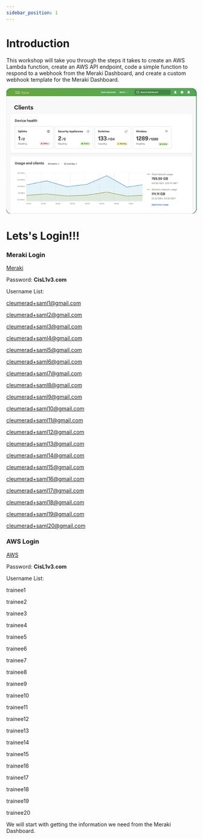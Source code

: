 ```yaml
---
sidebar_position: 1
---
```


# Introduction

This workshop will take you through the steps it takes to create an AWS Lambda function, create an AWS API endpoint, code a simple function to respond to a webhook from the Meraki Dashboard, and create a custom webhook template for the Meraki Dashboard.

![meraki dashboard](../static/img/dashboard.png)

# Lets's Login!!!

### Meraki Login

[Meraki](https://dev-192338.okta.com/home/ciscomeraki/0oapm9fvunu0zhO974x7/38929)

Password: **CisL1v3.com**

Username List:

cleumerad+saml1@gmail.com

cleumerad+saml2@gmail.com

cleumerad+saml3@gmail.com

cleumerad+saml4@gmail.com

cleumerad+saml5@gmail.com

cleumerad+saml6@gmail.com

cleumerad+saml7@gmail.com

cleumerad+saml8@gmail.com

cleumerad+saml9@gmail.com

cleumerad+saml10@gmail.com

cleumerad+saml11@gmail.com

cleumerad+saml12@gmail.com

cleumerad+saml13@gmail.com

cleumerad+saml14@gmail.com

cleumerad+saml15@gmail.com

cleumerad+saml16@gmail.com

cleumerad+saml17@gmail.com

cleumerad+saml18@gmail.com

cleumerad+saml19@gmail.com

cleumerad+saml20@gmail.com

### AWS Login

[AWS](http://cs.co/devwks-2845-aws)

Password: **CisL1v3.com**

Username List:

trainee1

trainee2

trainee3

trainee4

trainee5

trainee6

trainee7

trainee8

trainee9

trainee10

trainee11

trainee12

trainee13

trainee14

trainee15

trainee16

trainee17

trainee18

trainee19

trainee20

We will start with getting the information we need from the Meraki Dashboard.
